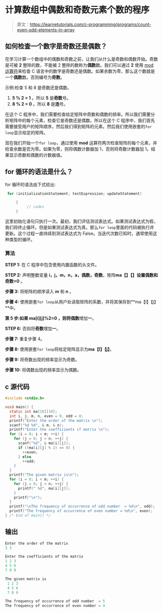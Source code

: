# 计算数组中偶数和奇数元素个数的程序

> 原文：<https://learnetutorials.com/c-programming/programs/count-even-odd-elements-in-array>

## 如何检查一个数字是奇数还是偶数？

在学习计算一个数组中的偶数和奇数之前，让我们从什么是奇数和偶数开始。奇数是可被 **2** 整除的数，不能被 2 整除的数称为**偶数**数。我们可以通过 **2** 使用 [mod 运算符](https://en.wikipedia.org/wiki/Modulo_operation)来检查 C 语言中的数字是奇数还是偶数。如果余数为零，那么这个数就是一个**偶数**数。否则编号为**奇数**。

示例:检查 5 和 8 是奇数还是偶数。

1.  **5 % 2 = 1** 。所以 **5** 是**奇数**号。
2.  **8 % 2 = 0** 。所以 **8** 是**连**号。

在这个 C 程序中，我们需要检查给定矩阵中奇数和偶数的频率。所以我们需要分析矩阵中的每个元素，检查它是奇数还是偶数。所以在这个 C 程序中，我们首先需要接受用户的矩阵顺序，然后我们得到矩阵的元素。然后我们使用嵌套的`for loop`显示给定的矩阵。

现在我们开始一个`for loop`，通过使用 **mod** 运算符两次检查矩阵的每个元素，并检查余数是否为零。如果为零，则将偶数计数器加 1，否则将奇数计数器加 1。结果显示奇数和偶数的计数器值。

## for 循环的语法是什么？

for 循环的语法由下式给出:

```c
 for (initializationStatement; testExpression; updateStatement)

     {
          // codes
     } 

```

这里初始化语句只执行一次。最初，我们评估测试表达式。如果测试表达式为假，我们将终止循环。但是如果测试表达式为真，那么`for loop`里面的代码被执行并更新。这个过程一直持续到测试表达式为 False。当迭代次数已知时，通常使用这种类型的循环。

### 算法

**STEP 1:** 在 C 程序中包含使用内置函数的头文件。

**STEP 2:** 声明整数变量 **i，j，m，n，a，偶数，奇数**，矩阵**ma【】【】**设置偶数和**奇数=0** 。

**步骤 3:** 将矩阵的顺序读入 **m** 和 **n** 。

**步骤 4:** 使用嵌套`for loop`从用户处读取矩阵的系数，并将其保存到**ma【I】【j】**中。

**第 5 步:**如果 **ma[i][j]%2=0** ，则将**偶数**增加**一**。

**STEP 6:** 否则将**奇数**增加**一**。

**步骤 7:** 重复步骤 4。

**步骤 8:** 使用嵌套`for loop`将给定矩阵显示为**ma【I】【j】**。

**步骤 9:** 将奇数出现的频率显示为奇数。

**步骤 10:** 将偶数出现的频率显示为偶数。

## c 源代码

```c
#include <stdio.h>

void main() {
  static int ma[10][10];
  int i, j, m, n, even = 0, odd = 0;
  printf("Enter the order of the matrix \n");
  scanf("%d %d", & m, & n);
  printf("Enter the coefficients if matrix \n");
  for (i = 0; i < m; ++i) {
    for (j = 0; j < n; ++j) {
      scanf("%d", & ma[i][j]);
      if ((ma[i][j] % 2) == 0) {
        ++even;
      } else
        ++odd;
    }
  }
  printf("The given matrix is\n");
  for (i = 0; i < m; ++i) {
    for (j = 0; j < n; ++j) {
      printf(" %d", ma[i][j]);
    }
    printf("\n");
  }
  printf("\nThe frequency of occurrence of odd number  = %d\n", odd);
  printf("The frequency of occurrence of even number = %d\n", even);
} /* End of main() */

```

## 输出

```c
Enter the order of the matrix
3 3

Enter the coefficients of the matrix
1 2 3
4 5 6
7 8 9

The given matrix is
 1 2 3
 4 5 6
 7 8 9

The frequency of occurrence of odd number  = 5
The frequency of occurrence of even number = 4
```